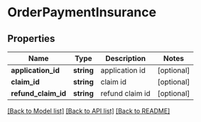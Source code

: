 # OrderPaymentInsurance

## Properties
Name | Type | Description | Notes
------------ | ------------- | ------------- | -------------
**application_id** | **string** | application id | [optional] 
**claim_id** | **string** | claim id | [optional] 
**refund_claim_id** | **string** | refund claim id | [optional] 

[[Back to Model list]](../README.md#documentation-for-models) [[Back to API list]](../README.md#documentation-for-api-endpoints) [[Back to README]](../README.md)


